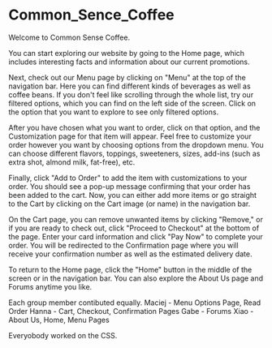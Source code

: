 # Common_Sence_Coffee



Welcome to Common Sense Coffee.

You can start exploring our website by going to the Home page, which includes interesting facts and information about our current promotions.

Next, check out our Menu page by clicking on "Menu" at the top of the navigation bar. Here you can find different kinds of beverages as well as coffee beans. If you don't feel like scrolling through the whole list, try our filtered options, which you can find on the left side of the screen. Click on the option that you want to explore to see only filtered options.

After you have chosen what you want to order, click on that option, and the Customization page for that item will appear. Feel free to customize your order however you want by choosing options from the dropdown menu. You can choose different flavors, toppings, sweeteners, sizes, add-ins (such as extra shot, almond milk, fat-free), etc.

Finally, click "Add to Order" to add the item with customizations to your order. You should see a pop-up message confirming that your order has been added to the cart. Now, you can either add more items or go straight to the Cart by clicking on the Cart image (or name) in the navigation bar.

On the Cart page, you can remove unwanted items by clicking "Remove," or if you are ready to check out, click "Proceed to Checkout" at the bottom of the page. Enter your card information and click "Pay Now" to complete your order. You will be redirected to the Confirmation page where you will receive your confirmation number as well as the estimated delivery date.

To return to the Home page, click the "Home" button in the middle of the screen or in the navigation bar. You can also explore the About Us page and Forums anytime you like.

Each group member contibuted equally.
Maciej - Menu Options Page, Read Order
Hanna - Cart, Checkout, Confirmation Pages
Gabe - Forums 
Xiao -  About Us, Home, Menu Pages

Everyobody worked on the CSS.
